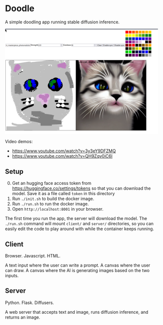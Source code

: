 # Doodle

A simple doodling app running stable diffusion inference.

![screenshot](screenshot.png)

Video demos:

- https://www.youtube.com/watch?v=3y3eY9DFZMQ
- https://www.youtube.com/watch?v=QH9Zqv0iC6I

## Setup

0. Get an hugging face access token from https://huggingface.co/settings/tokens so that you can download the model. Save it as a file called `token` in this directory
1. Run `./init.sh` to build the docker image.
1. Run `./run.sh` to run the docker image.
1. Open `http://localhost:8001` in your browser.

The first time you run the app, the server will download the model.
The `./run.sh` command will mount `client/` and `server/` directories, so you can easily edit the code to play around with while the container keeps running.

## Client

Browser. Javascript. HTML.

A text input where the user can write a prompt.
A canvas where the user can draw.
A canvas where the AI is generating images based on the two inputs.

## Server

Python. Flask. Diffusers.

A web server that accepts text and image, runs diffusion inference, and returns an image.

